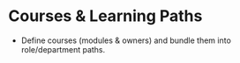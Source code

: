 # Courses & Learning Paths
- Define courses (modules & owners) and bundle them into role/department paths.
